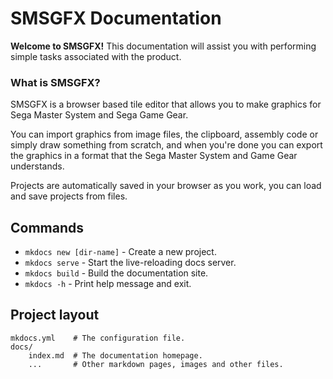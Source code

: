 # SMSGFX Documentation

**Welcome to SMSGFX!** This documentation will assist you with performing simple tasks associated with the product.

### What is SMSGFX?

SMSGFX is a browser based tile editor that allows you to make graphics for Sega Master System and Sega Game Gear.

You can import graphics from image files, the clipboard, assembly code or simply draw something from scratch, and when you're done you can export the graphics in a format that the Sega Master System and Game Gear understands.

Projects are automatically saved in your browser as you work, you can load and save projects from files.

## Commands

* `mkdocs new [dir-name]` - Create a new project.
* `mkdocs serve` - Start the live-reloading docs server.
* `mkdocs build` - Build the documentation site.
* `mkdocs -h` - Print help message and exit.

## Project layout

    mkdocs.yml    # The configuration file.
    docs/
        index.md  # The documentation homepage.
        ...       # Other markdown pages, images and other files.
